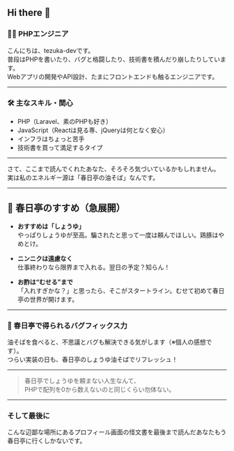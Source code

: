 ## Hi there 👋

### 👨‍💻 PHPエンジニア

こんにちは、tezuka-devです。  
普段はPHPを書いたり、バグと格闘したり、技術書を積んだり崩したりしています。  
Webアプリの開発やAPI設計、たまにフロントエンドも触るエンジニアです。

---

### 🛠 主なスキル・関心

- PHP（Laravel、素のPHPも好き）
- JavaScript（Reactは見る専、jQueryは何となく安心）
- インフラはちょっと苦手
- 技術書を買って満足するタイプ

---

さて、ここまで読んでくれたあなた、そろそろ気づいているかもしれません。  
実は私のエネルギー源は「春日亭の油そば」なんです。

---

## 🍜 春日亭のすすめ（急展開）

- **おすすめは「しょうゆ」**  
  やっぱりしょうゆが至高。騙されたと思って一度は頼んでほしい。鶏豚はやめとけ。

- **ニンニクは遠慮なく**  
  仕事終わりなら限界まで入れる。翌日の予定？知らん！

- **お酢は“むせる”まで**  
  「入れすぎかな？」と思ったら、そこがスタートライン。むせて初めて春日亭の世界が開けます。

---

### 🥢 春日亭で得られるバグフィックス力

油そばを食べると、不思議とバグも解決できる気がします（※個人の感想です）。  
つらい実装の日も、春日亭のしょうゆ油そばでリフレッシュ！

---

> 春日亭でしょうゆを頼まない人生なんて、  
> PHPで配列を0から数えないのと同じくらい勿体ない。

---

### そして最後に

こんな辺鄙な場所にあるプロフィール画面の怪文書を最後まで読んだあなたもう春日亭に行くしかないです。

